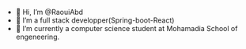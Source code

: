 - 👋 Hi, I’m @RaouiAbd
- 👀 I’m a full stack developper(Spring-boot-React)
- 🌱 I’m currently a computer science student at Mohamadia School of engeneering.
